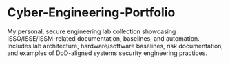 # Cyber-Engineering-Portfolio
My personal, secure engineering lab collection showcasing ISSO/ISSE/ISSM-related documentation, baselines, and automation. Includes lab architecture, hardware/software baselines, risk documentation, and examples of DoD-aligned systems security engineering practices.
